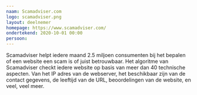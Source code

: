 ```yaml
---
naam: Scamadviser.com
logo: scamadviser.png
layout: deelnemer
homepage: https://www.scamadviser.com/
ondertekend: 2020-10-01 00:00
persoon: 
---
```

Scamadviser helpt iedere maand 2.5 miljoen consumenten bij het bepalen of een website een scam is of juist betrouwbaar. Het algoritme van Scamadviser checkt iedere website op basis van meer dan 40 technische aspecten. Van het IP adres van de webserver, het beschikbaar zijn van de contact gegevens, de leeftijd van de URL, beoordelingen van de website, en veel, veel meer. 
